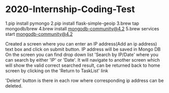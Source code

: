 # 2020-Internship-Coding-Test

1.pip install pymongo
2.pip install flask-simple-geoip
3.brew tap mongodb/brew
4.brew install mongodb-community@4.2
5.brew services start mongodb-community@4.2

Created a screen where you can enter an IP address(Add an ip address) text box and click on submit button.
IP address will be saved in Mongo DB
On the screen you can find drop down list 'Search by IP/Date' where you can search by either 'IP' or 'Date'.
It will navigate to another screen which will show the valid correct searched result, can be returned back to home screen by clicking on the 'Return to TaskList' link

'Delete' button is there in each row where corresponding ip address can be deleted.
